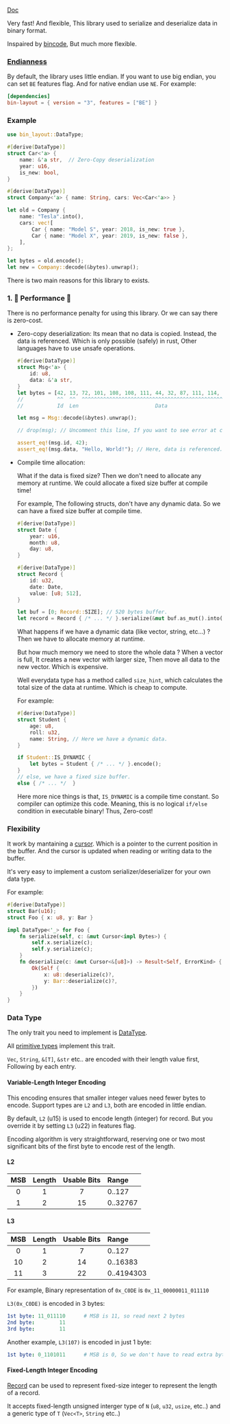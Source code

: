 [Doc](https://docs.rs/bin-layout/)

Very fast! And flexible, This library used to serialize and deserialize data in binary format.

Inspaired by [bincode](https://github.com/bincode-org/bincode), But much more flexible.

### [Endianness](https://en.wikipedia.org/wiki/Endianness)

By default, the library uses little endian.
If you want to use big endian, you can set `BE` features flag. And for native endian use `NE`. For example:

```toml
[dependencies]
bin-layout = { version = "3", features = ["BE"] }
```

### Example

```rust
use bin_layout::DataType;

#[derive(DataType)]
struct Car<'a> {
    name: &'a str,  // Zero-Copy deserialization
    year: u16,
    is_new: bool,
}

#[derive(DataType)]
struct Company<'a> { name: String, cars: Vec<Car<'a>> }

let old = Company {
    name: "Tesla".into(),
    cars: vec![
        Car { name: "Model S", year: 2018, is_new: true },
        Car { name: "Model X", year: 2019, is_new: false },
    ],
};

let bytes = old.encode();
let new = Company::decode(&bytes).unwrap();
```



There is two main reasons for this library to exists. 

### 1. 🚀 Performance 🚀  

There is no performance penalty for using this library. Or we can say there is zero-cost.

- Zero-copy deserialization:
    Its mean that no data is copied. Instead, the data is referenced.
    Which is only possible (safely) in rust, Other languages have to use unsafe operations.
    
    ```rust
    #[derive(DataType)]
    struct Msg<'a> {
        id: u8,
        data: &'a str,
    }
    let bytes = [42, 13, 72, 101, 108, 108, 111, 44, 32, 87, 111, 114, 108, 100, 33];
    //           ^^  ^^  ^^^^^^^^^^^^^^^^^^^^^^^^^^^^^^^^^^^^^^^^^^^^^^^^^^^^^^^^^^
    //           Id  Len                         Data

    let msg = Msg::decode(&bytes).unwrap();

    // drop(msg); // Uncomment this line, If you want to see error at complie time!

    assert_eq!(msg.id, 42);
    assert_eq!(msg.data, "Hello, World!"); // Here, data is referenced.
    ```

- Compile time allocation:

    What if the data is fixed size? Then we don't need to allocate any memory at runtime.
    We could allocate a fixed size buffer at compile time!

    For example, The following structs, don't have any dynamic data. So we can have a fixed size buffer at compile time.

    ```rust
    #[derive(DataType)]
    struct Date {
        year: u16,
        month: u8,
        day: u8,
    }

    #[derive(DataType)]
    struct Record {
        id: u32,
        date: Date,
        value: [u8; 512],
    }

    let buf = [0; Record::SIZE]; // 520 bytes buffer.
    let record = Record { /* ... */ }.serialize(&mut buf.as_mut().into());
    ```

    What happens if we have a dynamic data (like vector, string, etc...) ? Then we have to allocate memory at runtime.
    
    But how much memory we need to store the whole data ? When a vector is full, It creates a new vector with larger size, Then move all data to the new vector. Which is expensive.

    Well everydata type has a method called `size_hint`, which calculates the total size of the data at runtime. Which is cheap to compute.

    For example:

    ```rust
    #[derive(DataType)]
    struct Student {
        age: u8,
        roll: u32,
        name: String, // Here we have a dynamic data.
    }

    if Student::IS_DYNAMIC {
        let bytes = Student { /* ... */ }.encode();
    }
    // else, we have a fixed size buffer.
    else { /* ... */  } 
    ```
    Here more nice things is that, `IS_DYNAMIC` is a compile time constant. So compiler can optimize this code. Meaning, this is no logical `if/else` condition in executable binary!
    Thus, Zero-cost!

###  Flexibility

It work by mantaining a [cursor](https://docs.rs/bin-layout/latest/bin_layout/struct.Cursor.html). Which is a pointer to the current position in the buffer.
And the cursor is updated when reading or writing data to the buffer.

It's very easy to implement a custom serializer/deserializer for your own data type.

For example:

```rust
#[derive(DataType)]
struct Bar(u16);
struct Foo { x: u8, y: Bar }

impl DataType<'_> for Foo {
    fn serialize(self, c: &mut Cursor<impl Bytes>) {
        self.x.serialize(c);
        self.y.serialize(c);
    }
    fn deserialize(c: &mut Cursor<&[u8]>) -> Result<Self, ErrorKind> {
        Ok(Self {
            x: u8::deserialize(c)?,
            y: Bar::deserialize(c)?,
        })
    }
}
```

### Data Type

The only trait you need to implement is [DataType](https://docs.rs/bin-layout/latest/bin_layout/trait.DataType.html).

All [primitive types](https://doc.rust-lang.org/stable/rust-by-example/primitives.html) implement this trait.

`Vec`, `String`, `&[T]`, `&str` etc.. are encoded with their length value first, Following by each entry.

#### Variable-Length Integer Encoding

This encoding ensures that smaller integer values need fewer bytes to encode. Support types are `L2` and `L3`, both are encoded in little endian.

By default, `L2` (u15) is used to encode length (integer) for record. But you override it by setting `L3` (u22) in features flag.
 
Encoding algorithm is very straightforward, reserving one or two most significant bits of the first byte to encode rest of the length.

#### L2

|  MSB  | Length | Usable Bits | Range    |
| :---: | :----: | :---------: | :------- |
|   0   |   1    |      7      | 0..127   |
|   1   |   2    |     15      | 0..32767 |

#### L3

|  MSB  | Length | Usable Bits | Range      |
| :---: | :----: | :---------: | :--------- |
|   0   |   1    |      7      | 0..127     |
|  10   |   2    |     14      | 0..16383   |
|  11   |   3    |     22      | 0..4194303 |

 
For example, Binary representation of `0x_C0DE` is `0x_11_00000011_011110`
 
`L3(0x_C0DE)` is encoded in 3 bytes:
 
```yml
1st byte: 11_011110      # MSB is 11, so read next 2 bytes
2nd byte:        11
3rd byte:        11
```

Another example, `L3(107)` is encoded in just 1 byte:

```yml
1st byte: 0_1101011      # MSB is 0, So we don't have to read extra bytes.
```

#### Fixed-Length Integer Encoding

[Record](https://docs.rs/bin-layout/latest/bin_layout/struct.Record.html) can be used to represent fixed-size integer to represent the length of a record.

It accepts fixed-length unsigned interger type of `N` (`u8`, `u32`, `usize`, etc..) and a generic type of `T` (`Vec<T>`, `String` etc..)